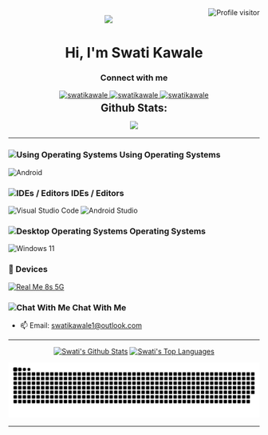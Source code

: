<a href="https://komarev.com/ghpvc/?username=swatikawale">
  <img align="right" src="https://komarev.com/ghpvc/?username=swatikawale&label=Visitors&color=0e75b6&style=flat" alt="Profile visitor" />
</a>

<p align="center">
  <img style="width:14rem; height:auto" src="https://media.tenor.com/hR312hTG5T0AAAAi/mythikore-anime-girl.gif"/>
</p>

<h1 align="center">Hi, I'm Swati Kawale</h1>

<h3 font-size="20" align="center"></h3>

<h3 align="center">Connect with me</h3>

<div style="margin-top:10px" align="center">
  <div> 
 <a href="https://swatikawale.github.io/portfolio/" target="blank">
  <img src="https://img.shields.io/badge/Website-DC143C?style=for-the-badge&logo=medium&logoColor=white" alt="swatikawale" />
 </a>
    <a  href="https://www.linkedin.com/in/swati-kawale/" target="_blank">
      <img src="https://img.shields.io/badge/Linked%20In-0A66C2.svg?style=for-the-badge&logo=linkedin&logoColor=white" alt="swatikawale"/>
    </a>
    <a  href="https://www.instagram.com/swati_k_50" target="_blank"> 
     <img src="https://img.shields.io/badge/Instagram-fe4164?style=for-the-badge&logo=instagram&logoColor=white&color=purple" alt="swatikawale" />
    </a>
   
  </div>
 
</div>

<div align="center">
<h2 align="center" style="margin: 5px 10px;">Github Stats:</h2> 
  
[![](https://github-readme-streak-stats.herokuapp.com/?user=swatikawale&theme=material-palenight)](https://github.com/swatikawale)
</div>

---

### ![](https://cdn.jsdelivr.net/gh/primer/octicons/icons/code-24.svg "Using Operating Systems") Using Operating Systems

![](http://img.shields.io/static/v1?style=for-the-badge&message=Android&color=eeeeee&logo=Android&logoColor=3ddb85&label= "Android")

### ![](https://cdn.jsdelivr.net/gh/primer/octicons/icons/rocket-24.svg "IDEs / Editors") IDEs / Editors

![](http://img.shields.io/static/v1?style=for-the-badge&message=Visual%20Studio%20Code&color=eeeeee&logo=VisualStudioCode&logoColor=0078D6&label= "Visual Studio Code")
![](http://img.shields.io/static/v1?style=for-the-badge&message=Android%20Studio&color=eeeeee&logo=AndroidStudio&logoColor=000000&label= "Android Studio")

### ![](https://cdn.jsdelivr.net/gh/primer/octicons/icons/device-desktop-24.svg "Desktop Operating Systems") Operating Systems

![](http://img.shields.io/static/v1?style=for-the-badge&message=Windows%2011&color=eeeeee&logo=Windows&logoColor=0078D6&label= "Windows 11")

### 📱 Devices

[![Real Me 8s 5G](https://img.shields.io/badge/Realme%208s%205g-ff0505?style=flat-square&logo=Lenovo&logoColor=FFFFFF&labelColor=0595ff)](https://www.realme.com/in/realme-8s-5g/specs)

### ![](https://cdn.jsdelivr.net/gh/primer/octicons/icons/mail-24.svg "Chat With Me") Chat With Me

- 📫 Email: swatikawale1@outlook.com

---

<div align="center"> 
    <a href="https://github.com/swatikawale"><img alt="Swati's Github Stats" src="https://denvercoder1-github-readme-stats.vercel.app/api?username=swatikawale&show_icons=true&count_private=true&theme=material-palenight&border_color=7F3FBF&icon_color=F8D866" height="192px" width="49.5%"/></a>
  <a href="https://github.com/swatikawale"><img alt="Swati's Top Languages" src="https://denvercoder1-github-readme-stats.vercel.app/api/top-langs/?username=swatikawale&langs_count=8&layout=compact&theme=material-palenight&border_color=7F3FBF&icon_color=F8D866" height="192px" width="49.5%"/></a>
  <br/>
</div>

<p align="center">
  <img  src="https://raw.githubusercontent.com/Elanza-48/Elanza-48/main/resources/img/github-contribution-grid-snake.svg"
    alt="example" />
</p>


---
